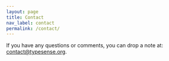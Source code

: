 ```yaml
---
layout: page
title: Contact
nav_label: contact
permalink: /contact/
---
```


<div class="row no-gutters">
  <div id="doc-col" class="col-md-8">
    <p>If you have any questions or comments, you can drop a note at:
    <a href="mailto:contact@typesense.org">contact@typesense.org</a>.</p>
  </div>
</div>